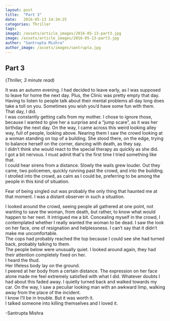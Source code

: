 ```yaml
---
layout: post
title:  "Part 3"
date:   2016-05-13 14:34:25
categories: Thriller
tags: 
image2: /assets/article_images/2016-05-13-part3.jpg
image: /assets/article_images/2016-05-13-part3.jpg
author: "Santrupta Mishra"
author_image: /assets/images/santrupta.jpg
---
```

<h2>Part 3</h2>
(<i>Thriller, 3 minute read</i>)
<p>It was an autumn evening. I had decided to leave early, as I was supposed to leave for home the next day. Plus, the Clinic was pretty empty that day.<br>
Having to listen to people talk about their mental problems all day long does take a toll on you. Sometimes you wish you’d have some fun with them. <br>
That day, I did.<br>
I was constantly getting calls from my mother. I chose to ignore those, because I wanted to give her a surprise and a “jump scare”, as it was her birthday the next day.
On the way, I came across this weird looking alley way, full of people, looking above. Nearing them I saw the crowd looking at a woman standing on top of a building.
She stood there, on the edge, trying to balance herself on the corner, dancing with death, as they say. <br>
I didn’t think she would react to the special therapy as quickly as she did. <br>
I got a bit nervous. I must admit that's the first time I tried something like that.<br>
I could hear sirens from a distance. Slowly the wails grew louder. Out they came, two policemen, quickly running past the crowd, and into the building. I strolled into the crowd, as calm as I could be, preferring to be among the people in this kind of situation.</br>

<p>Fear of being singled out was probably the only thing that haunted me at that moment. I was a distant observer in such a situation.</p>

<p>I looked around the crowd, seeing people all gathered at one point, not wanting to save the woman, from death, but rather, to know what would happen to her next. It intrigued me a bit. Concealing myself in the crowd, I contemplated whether I really wanted the woman to be dead. I saw the look on her face, one of resignation and helplessness. I can’t say that it didn’t make me uncomfortable.<br>
The cops had probably reached the top because I could see she had turned back, probably talking to them. <br>
The people below were unusually quiet. I looked around again, they had their attention completely fixed on her.<br> 
I heard the thud.<br>
Her lifeless body lay on the ground.<br> 
I peered at her body from a certain distance. The expression on her face alone made me feel extremely satisfied with what I did. Whatever doubts I had about this faded away.
I quietly turned back and walked towards my car. On the way, I saw a peculiar looking man with an awkward limp, walking away from the place of the incident.<br>
I know I’ll be in trouble. But it was worth it. <br>
I talked someone into killing themselves and I loved it.</p>

<p>-Santrupta Mishra</p>
